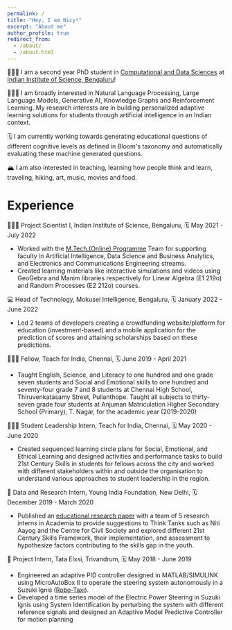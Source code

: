 ```yaml
---
permalink: /
title: "Hey, I am Nicy!"
excerpt: "About me"
author_profile: true
redirect_from: 
  - /about/
  - /about.html
---
```


🙎🏽‍♀️ I am a second year PhD student in [Computational and Data Sciences](https://cds.iisc.ac.in/) at [Indian Institute of Science, Bengaluru](https://iisc.ac.in/)!

🕵🏽‍♀️ I am broadly interested in Natural Language Processing, Large Language Models, Generative AI, Knowledge Graphs and Reinforcement Learning. My research interests are in building personalized adaptive learning solutions for students through artificial intelligence in an Indian context. 

🗓️ I am currently working towards generating educational questions of different cognitive levels as defined in Bloom's taxonomy and automatically evaluating these machine generated questions.

🏔️ I am also interested in teaching, learning how people think and learn, traveling, hiking, art, music, movies and food. 

Experience
======
👩🏻‍🔬 Project Scientist I, Indian Institute of Science, Bengaluru, 🗓️ May 2021 - July 2022

- Worked with the [M.Tech.(Online) Programme](https://iken.iisc.ac.in/mtech-online/index.html) Team for supporting faculty in Artificial Intelligence, Data Science and Business Analytics, and Electronics and Communications Engineering streams.
- Created learning materials like interactive simulations and videos using GeoGebra and Manim libraries respectively for Linear Algebra (E1 219o) and Random Processes (E2 212o) courses.

💻 Head of Technology, Mokusei Intelligence, Bengaluru, 🗓️ January 2022 - June 2022

- Led 2 teams of developers creating a crowdfunding website/platform for education (investment-based) and a mobile application for the prediction of scores and attaining scholarships based on these predictions.

👩🏽‍🏫 Fellow, Teach for India, Chennai, 🗓️ June 2019 - April 2021

- Taught English, Science, and Literacy to one hundred and one grade seven students and Social and Emotional skills to one hundred and seventy-four grade 7 and 8 students at Chennai High School, Thiruvenkatasamy Street, Pulianthope. Taught all subjects to thirty-seven grade four students at Anjuman Matriculation Higher Secondary School (Primary), T. Nagar, for the academic year (2019-2020)

👩🏽‍🎓 Student Leadership Intern, Teach for India, Chennai, 🗓️ May 2020 - June 2020

- Created sequenced learning circle plans for Social, Emotional, and Ethical Learning and designed activities and performance tasks to build 21st Century Skills in students for fellows across the city and worked with different stakeholders within and outside the organisation to understand various approaches to student leadership in the region.

🔬 Data and Research Intern, Young India Foundation, New Delhi, 🗓️ December 2019 - March 2020

- Published an [educational research paper](https://www.academia.edu/43109740/Significance_of_Inclusivity_and_Diversity_Framework_in_21st_century_India) with a team of 5 research interns in Academia to provide suggestions to Think Tanks such as Niti Aayog and the Centre for Civil Society and explored different 21st Century Skills Framework, their implementation, and assessment to hypothesize factors contributing to the skills gap in the youth.

🚓 Project Intern, Tata Elxsi, Trivandrum, 🗓️ May 2018 - June 2019

- Engineered an adaptive PID controller designed in MATLAB/SIMULINK using MicroAutoBox II to operate the steering system autonomously in a Suzuki Ignis ([Robo-Taxi](https://tataelxsi.com/storage/solutions/February2021/J0jsi8pIMUsEC3CINghu.pdf)).
- Developed a time series model of the Electric Power Steering in Suzuki Ignis using System Identification by perturbing the system with different reference signals and designed an Adaptive Model Predictive Controller for motion planning
